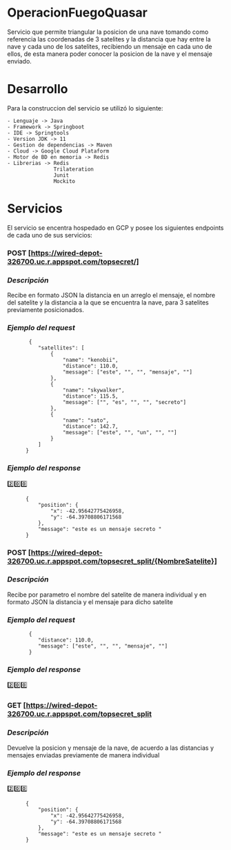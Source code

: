# OperacionFuegoQuasar
Servicio que permite triangular la posicion de una nave tomando como referencia las coordenadas de 3 satelites y la distancia que hay entre la nave y cada uno de los satelites, recibiendo un mensaje en cada uno de ellos, de esta manera poder conocer la posicion de la nave y el mensaje enviado.

# Desarrollo

Para la construccion del servicio se utilizó lo siguiente:
    
    - Lenguaje -> Java
    - Framework -> Springboot
    - IDE -> Springtools
    - Version JDK -> 11
    - Gestion de dependencias -> Maven
    - Cloud -> Google Cloud Plataform
    - Motor de BD en memoria -> Redis
    - Librerias -> Redis
                   Trilateration
                   Junit
                   Mockito
                   

# Servicios

El servicio se encentra hospedado en GCP y posee los siguientes endpoints de cada uno de sus servicios:

### **POST**  [https://wired-depot-326700.uc.r.appspot.com/topsecret/]

### *Descripción*

Recibe en formato JSON la distancia en un arreglo el mensaje, el nombre del satelite y la distancia a la que se encuentra la nave, para 3 satelites previamente posicionados.

### *Ejemplo del request*

           {
              "satellites": [
                  {
                      "name": "kenobii",
                      "distance": 110.0,
                      "message": ["este", "", "", "mensaje", ""]
                  },
                  {
                      "name": "skywalker",
                      "distance": 115.5,
                      "message": ["", "es", "", "", "secreto"]
                  },
                  {
                      "name": "sato",
                      "distance": 142.7,
                      "message": ["este", "", "un", "", ""]
                  }
              ]
          }


### *Ejemplo del response*

:two::zero::zero:	



          {
              "position": {
                  "x": -42.95642775426958,
                  "y": -64.39708806171568
              },
              "message": "este es un mensaje secreto "
          }

### **POST**  [https://wired-depot-326700.uc.r.appspot.com/topsecret_split/{NombreSatelite}]

### *Descripción*

Recibe por parametro el nombre del satelite de manera individual y en formato JSON la distancia y el mensaje para dicho satelite

### *Ejemplo del request*

           {
              "distance": 110.0,
              "message": ["este", "", "", "mensaje", ""]
           }
           

### *Ejemplo del response*

:two::zero::zero:	



### **GET**  [https://wired-depot-326700.uc.r.appspot.com/topsecret_split

### *Descripción*

Devuelve la posicion y mensaje de la nave, de acuerdo a las distancias y mensajes enviadas previamente de manera individual

### *Ejemplo del response*

:two::zero::zero:	


          {
              "position": {
                  "x": -42.95642775426958,
                  "y": -64.39708806171568
              },
              "message": "este es un mensaje secreto "
          }
          



